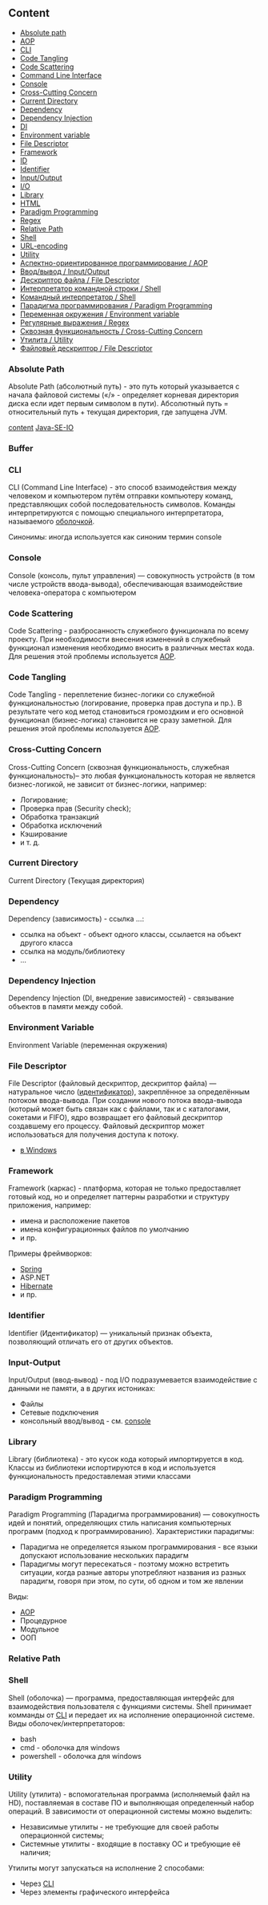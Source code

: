 ## Content

* [Absolute path](#absolute-path)
* [AOP](index/AOP.md#aop)
* [CLI](#cli)
* [Code Tangling](#code-tangling)
* [Code Scattering](#code-scattering)
* [Command Line Interface](#cli)
* [Console](#cli)
* [Cross-Cutting Concern](#cross-cutting-concern)
* [Current Directory](#current-directory)
* [Dependency](#dependency)
* [Dependency Injection](#dependency-injection)
* [DI](#dependency-injection)
* [Environment variable](#environment-variable)
* [File Descriptor](#file-descriptor)
* [Framework](#framework)
* [ID](#identifier)
* [Identifier](#identifier)
* [Input/Output](#input-output)
* [I/O](#input-output)
* [Library](#library)
* [HTML](html.md)
* [Paradigm Programming](#paradigm-programming)
* [Regex](index/regex.md)
* [Relative Path](#relative-path)
* [Shell](#shell)
* [URL-encoding](html.md#url-encoding)
* [Utility](#utility)
* [Аспектно-ориентированное программирование / AOP](index/AOP.md#aop)
* [Ввод/вывод / Input/Output](#input-output)
* [Дескриптор файла / File Descriptor](#file-descriptor)
* [Интерпретатор командной строки / Shell](#shell)
* [Командный интерпретатор / Shell](#shell)
* [Парадигма программирования / Paradigm Programming](#paradigm-programming)
* [Переменная окружения / Environment variable](#environment-variable)
* [Регулярные выражения / Regex](index/regex.md)
* [Сквозная функциональность / Cross-Cutting Concern](#cross-cutting-concern)
* [Утилита / Utility](#utility)
* [Файловый дескриптор / File Descriptor](#file-descriptor)

### Absolute Path
Absolute Path (абсолютный путь) - это путь который указывается с начала файловой системы («/»  - определяет корневая директория диска если идет первым символом в пути). Абсолютный путь = относительный путь + текущая директория, где запущена JVM.

[content](#content) [Java-SE-IO](java-SE-IO.md#absolute-path)

### Buffer

### CLI
CLI (Command Line Interface) - это способ взаимодействия между человеком и компьютером путём отправки компьютеру команд, представляющих собой последовательность символов. Команды интерпретируются с помощью специального интерпретатора, называемого [оболочкой](#shell).

Синонимы: иногда используется как синоним термин console

### Console
Console (консоль, пульт управления) — совокупность устройств (в том числе устройств ввода-вывода), обеспечивающая взаимодействие человека-оператора с компьютером


### Code Scattering
Code Scattering - разбросанность служебного функционала по всему проекту. При необходимости внесения изменений в служебный функционал изменения необходимо вносить в различных местах кода. Для решения этой проблемы используется [AOP](index/AOP.md#aop).

### Code Tangling
Code Tangling - переплетение бизнес-логики со служебной функциональностью (логирование, проверка прав доступа и пр.). В результате чего код метод становиться громоздким и его основной функционал (бизнес-логика) становится не сразу заметной. Для решения этой проблемы используется [AOP](index/AOP.md#aop).

### Cross-Cutting Concern
Cross-Cutting Concern (сквозная функциональность, служебная функциональность)– это любая функциональность которая не является бизнес-логикой, не зависит от бизнес-логики, например:
* Логирование;
* Проверка прав (Security check);
* Обработка транзакций
* Обработка исключений
* Кэширование
* и т. д.

### Current Directory
Current Directory (Текущая директория)


### Dependency
Dependency (зависимость) - ссылка ...:
* ссылка на объект - объект одного классы, ссылается на объект другого класса
* ссылка на модуль/библиотеку
* ...

### Dependency Injection
Dependency Injection (DI, внедрение зависимостей) - связывание объектов в памяти между собой.


### Environment Variable
Environment Variable (переменная окружения)

### File Descriptor
File Descriptor (файловый дескриптор, дескриптор файла) — натуральное число ([идентификатор](#identifier)), закреплённое за определённым потоком ввода-вывода. При создании нового потока ввода-вывода (который может быть связан как с файлами, так и с каталогами, сокетами и FIFO), ядро возвращает его файловый дескриптор создавшему его процессу. Файловый дескриптор может использоваться для получения доступа к потоку.
* [в Windows](windows.md#file-descriptor)


### Framework
Framework (каркас) - платформа, которая не только предоставляет готовый код, но и определяет паттерны разработки и структуру приложения, например:
* имена и расположение пакетов
* имена конфигурационных файлов по умолчанию
* и пр.

Примеры фреймворков:
* [Spring](java-spring.md)
* ASP.NET
* [Hibernate](hibernate.md)
* и пр.


### Identifier
Identifier (Идентификатор) — уникальный признак объекта, позволяющий отличать его от других объектов.

### Input-Output
Input/Output (ввод-вывод) - под I/O подразумевается взаимодействие с данными не памяти, а в других истониках:
* Файлы
* Сетевые подключения
* консольный ввод/вывод - см. [console](#console)

### Library
Library (библиотека) - это кусок кода который импортируется в код. Классы из библиотеки испортируются в код и используется функциональность предоставлемая этими классами

### Paradigm Programming
Paradigm Programming (Парадигма программирования) — совокупность идей и понятий, определяющих стиль написания компьютерных программ (подход к программированию). Характеристики парадигмы:
* Парадигма не определяется языком программирования - все языки допускают использование нескольких парадигм
* Парадигмы могут пересекаться - поэтому можно встретить ситуации, когда разные авторы употребляют названия из разных парадигм, говоря при этом, по сути, об одном и том же явлении

Виды:
* [AOP](index/AOP.md#aop)
* Процедурное
* Модульное
* ООП

### Relative Path

### Shell
Shell (оболочка) — программа, предоставляющая интерфейс для взаимодействия пользователя с функциями системы. Shell принимает комманды от [CLI](#cli) и передает их на исполнение операционной системе. Виды оболочек/интерпретаторов:
* bash
* cmd - оболочка для windows
* powershell - оболочка для windows


### Utility
Utility (утилита) - вспомогательная программа (исполняемый файл на HD), поставляемая в составе ПО и выполняющая определенный набор операций. В зависимости от операционной системы можно выделить:
* Независимые утилиты - не требующие для своей работы операционной системы;
* Системные утилиты - входящие в поставку ОС и требующие её наличия;

Утилиты могут запускаться на исполнение 2 способами:
* Через [CLI](#cli)
* Через элементы графического интерфейса